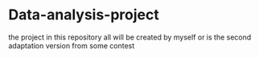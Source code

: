 # Data-analysis-project
the project in this repository all will be created by myself or  is the second adaptation version from some contest
